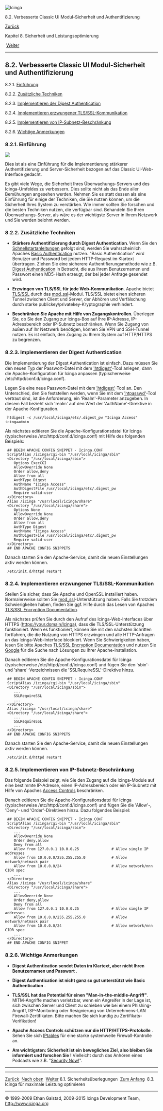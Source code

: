 ![Icinga](../images/logofullsize.png "Icinga")

8.2. Verbesserte Classic UI Modul-Sicherheit und Authentifizierung

[Zurück](security.md) 

Kapitel 8. Sicherheit und Leistungsoptimierung

 [Weiter](tuning.md)

* * * * *

8.2. Verbesserte Classic UI Modul-Sicherheit und Authentifizierung
------------------------------------------------------------------

8.2.1. [Einführung](cgisecurity.md#introduction)

8.2.2. [Zusätzliche Techniken](cgisecurity.md#additionaltechniques)

8.2.3. [Implementieren der Digest
Authentication](cgisecurity.md#implementationdigest)

8.2.4. [Implementieren erzwungener
TLS/SSL-Kommunikation](cgisecurity.md#implementationssl)

8.2.5. [Implementieren von
IP-Subnetz-Beschränkung](cgisecurity.md#implementationlockdown)

8.2.6. [Wichtige Anmerkungen](cgisecurity.md#importantnotes)

### 8.2.1. Einführung

![](../images/security.png)

Dies ist als eine Einführung für die Implementierung stärkerer
Authentifizierung und Server-Sicherheit bezogen auf das Classic
UI-Web-Interface gedacht.

Es gibt viele Wege, die Sicherheit Ihres Überwachungs-Servers und des
Icinga-Umfeldes zu verbessern. Dies sollte nicht als das Ende aller
Bemühungen angesehen werden. Nehmen Sie es statt dessen als eine
Einführung für einige der Techniken, die Sie nutzen können, um die
Sicherheit Ihres System zu verstärken. Wie immer sollten Sie forschen
und die besten Techniken nutzen, die verfügbar sind. Behandeln Sie Ihren
Überwachungs-Server, als wäre es der wichtigste Server in Ihrem Netzwerk
und Sie werden belohnt werden.

### 8.2.2. Zusätzliche Techniken

-   **Stärkere Authentifizierung durch Digest Authentication**. Wenn Sie
    den [Schnellstartanleitungen](quickstart) gefolgt sind, werden Sie
    wahrscheinlich Apaches [Basic
    Authentication](http://httpd.apache.org/docs/2.2/mod/mod_auth_basic.md)
    nutzen. "Basic Authentication" wird Benutzer und Password bei jedem
    HTTP-Request im Klartext übertragen. Ziehen Sie eine sicherere
    Authentifierungsmethode wie z.B. [Digest
    Authentication](http://httpd.apache.org/docs/2.2/mod/mod_auth_digest.md)
    in Betracht, die aus Ihrem Benutzernamen und Passwort einen MD5-Hash
    erzeugt, der bei jeder Anfrage gesendet wird.

-   **Erzwingen von TLS/SSL für jede Web-Kommunikation**. Apache bietet
    [TLS/SSL](http://de.wikipedia.org/wiki/Transport_Layer_Security)
    durch das
    [mod\_ssl](http://httpd.apache.org/docs/2.2/mod/mod_ssl.md)-Modul.
    TLS/SSL bietet einen sicheren Tunnel zwischen Client und Server, der
    Abhören und Verfälschung durch starke
    publickey/privatekey-Kryptographie verhindert.

-   **Beschränken Sie Apache mit Hilfe von Zugangskontrollen**.
    Überlegen Sie, ob Sie den Zugang zur Icinga-Box auf Ihre IP-Adresse,
    IP-Adressbereich oder IP-Subnetz beschränken. Wenn Sie Zugang von
    außen auf Ihr Netzwerk benötigen, können Sie VPN und SSH-Tunnel
    nutzen. Es ist einfach, den Zugang zu Ihrem System auf HTTP/HTTPS zu
    begrenzen.

### 8.2.3. Implementieren der Digest Authentication

Die Implementierung der Digest Authentication ist einfach. Dazu müssen
Sie den neuen Typ der Passwort-Datei mit dem
['htdigest'](http://httpd.apache.org/docs/2.2/programs/htdigest.md)-Tool
anlegen, dann die Apache-Konfiguration für Icinga anpassen
(typischerweise /etc/httpd/conf.d/icinga.conf).

Legen Sie eine neue Passwort-Datei mit dem
['htdigest'](http://httpd.apache.org/docs/2.2/programs/htdigest.md)-Tool
an. Den Unterschied, den Sie feststellen werden, wenn Sie mit dem
['htpasswd'](http://httpd.apache.org/docs/2.2/programs/htpasswd.md)-Tool
vertraut sind, ist die Anforderung, ein 'Realm'-Parameter anzugeben. In
diesem Fall bezieht sich 'realm' auf den Wert der 'AuthName'-Direktive
in der Apache-Konfiguration.

~~~~ {.screen}
 htdigest -c /usr/local/icinga/etc/.digest_pw "Icinga Access" icingaadmin
~~~~

Als nächstes editieren Sie die Apache-Konfigurationsdatei für Icinga
(typischerweise /etc/httpd/conf.d/icinga.conf) mit Hilfe des folgenden
Beispiels:

~~~~ {.screen}
 ## BEGIN APACHE CONFIG SNIPPET - Icinga.CONF
 ScriptAlias /icinga/cgi-bin "/usr/local/icinga/sbin"
 <Directory "/usr/local/icinga/sbin">
    Options ExecCGI
    AllowOverride None
    Order allow,deny
    Allow from all
    AuthType Digest
    AuthName "Icinga Access"
    AuthDigestFile /usr/local/icinga/etc/.digest_pw
    Require valid-user
 </Directory>
 Alias /icinga "/usr/local/icinga/share"
 <Directory "/usr/local/icinga/share">
    Options None
    AllowOverride None
    Order allow,deny
    Allow from all
    AuthType Digest
    AuthName "Icinga Access"
    AuthDigestFile /usr/local/icinga/etc/.digest_pw
    Require valid-user
 </Directory>
 ## END APACHE CONFIG SNIPPETS
~~~~

Danach starten Sie den Apache-Service, damit die neuen Einstellungen
aktiv werden können.

~~~~ {.screen}
 /etc/init.d/httpd restart
~~~~

### 8.2.4. Implementieren erzwungener TLS/SSL-Kommunikation

Stellen Sie sicher, dass Sie Apache und OpenSSL installiert haben.
Normalerweise sollten Sie
[mod\_ssl](http://httpd.apache.org/docs/2.2/mod/mod_ssl.md)-Unterstützung
haben. Falls Sie trotzdem Schwierigkeiten haben, finden Sie ggf. Hilfe
durch das Lesen von Apaches [TLS/SSL Encryption
Documentation](http://httpd.apache.org/docs/2.0/ssl).

Als nächstes prüfen Sie durch den Aufruf des Icinga-Web-Interfaces über
HTTPS (https://your.domain/Icinga), dass die TLS/SSL-Unterstützung
funktioniert. Wenn es funktioniert, können Sie mit den nächsten
Schritten fortfahren, die die Nutzung von HTTPS erzwingen und alle
HTTP-Anfragen an das Icinga-Web-Interface blockiert. Wenn Sie
Schwierigkeiten haben, lesen Sie bitte Apaches [TLS/SSL Encryption
Documentation](http://httpd.apache.org/docs/2.0/ssl) und nutzen Sie
[Google](http://www.google.com) für die Suche nach Lösungen zu Ihrer
Apache-Installation.

Danach editieren Sie die Apache-Konfigurationsdatei für Icinga
(typischerweise /etc/httpd/conf.d/icinga.conf) und fügen Sie den 'sbin'-
und 'share'-Verzeichnissen die 'SSLRequireSSL'-Direktive hinzu.

~~~~ {.screen}
 ## BEGIN APACHE CONFIG SNIPPET - Icinga.CONF
 ScriptAlias /icinga/cgi-bin "/usr/local/icinga/sbin"
 <Directory "/usr/local/icinga/sbin">
    ...
    SSLRequireSSL
    ...
 </Directory>
 Alias /icinga "/usr/local/icinga/share"
 <Directory "/usr/local/icinga/share">
    ...
    SSLRequireSSL
    ...
 </Directory>
 ## END APACHE CONFIG SNIPPETS
~~~~

Danach starten Sie den Apache-Service, damit die neuen Einstellungen
aktiv werden können.

~~~~ {.screen}
 /etc/init.d/httpd restart
~~~~

### 8.2.5. Implementieren von IP-Subnetz-Beschränkung

Das folgende Beispiel zeigt, wie Sie den Zugang auf die Icinga-Module
auf eine bestimmte IP-Adresse, einen IP-Adressbereich oder ein
IP-Subnetz mit Hilfe von Apaches [Access
Controls](http://httpd.apache.org/docs/2.2/howto/access.md)
beschränken.

Danach editieren Sie die Apache-Konfigurationsdatei für Icinga
(typischerweise /etc/httpd/conf.d/icinga.conf) und fügen Sie die
'Allow'-, 'Deny'- und 'Order'-Direktiven hinzu. Dazu folgendes Beispiel:

~~~~ {.screen}
 ## BEGIN APACHE CONFIG SNIPPET - Icinga.CONF
 ScriptAlias /icinga/cgi-bin "/usr/local/icinga/sbin"
 <Directory "/usr/local/icinga/sbin">
    ...
    AllowOverride None
    Order deny,allow
    Deny from all
    Allow from 127.0.0.1 10.0.0.25               # Allow single IP addresses
    Allow from 10.0.0.0/255.255.255.0            # Allow network/netmask pair
    Allow from 10.0.0.0/24                       # Allow network/nnn CIDR spec
    ...
 </Directory>
 Alias /icinga "/usr/local/icinga/share"
 <Directory "/usr/local/icinga/share">
    ...
    AllowOverride None
    Order deny,allow
    Deny from all
    Allow from 127.0.0.1 10.0.0.25               # Allow single IP addresses
    Allow from 10.0.0.0/255.255.255.0            # Allow network/netmask pair
    Allow from 10.0.0.0/24                       # Allow network/nnn CIDR spec
    ...
 </Directory>
 ## END APACHE CONFIG SNIPPET
~~~~

### 8.2.6. Wichtige Anmerkungen

-   **Digest Authentication sendet Daten im Klartext, aber nicht Ihren
    Benutzernamen und Passwort** .

-   **Digest Authentication ist nicht ganz so gut unterstützt wie Basic
    Authentication** .

-   **TLS/SSL hat das Potential für einen "Man-in-the-middle-Angriff"**.
    MITM-Angriffe machen verletzbar, wenn ein Angreifer in der Lage ist,
    sich zwischen Server und Client zu schieben wie bei einem
    Phishing-Angriff, ISP-Monitoring oder Resignierung von
    Unternehmens-LAN Firewall-Zertifikaten. Bitte machen Sie sich kundig
    zu Zertifikats-Verifikation!

-   **Apache Access Controls schützen nur die HTTP/HTTPS-Protokolle** .
    Sehen Sie sich
    [IPtables](http://www.netfilter.org/projects/iptables/index.md)
    für eine starke systemweite Firewall-Kontrolle an.

-   **Am wichtigsten: Sicherheit ist ein bewegliches Ziel, also bleiben
    Sie informiert und forschen Sie** ! Vielleicht durch das Anhören
    eines Podcasts wie z.B. "[Security
    Now!](http://www.grc.com/securitynow.htm)".

* * * * *

  ------------------------------- -------------------------- -----------------------------------------------
  [Zurück](security.md)         [Nach oben](ch08.md)      [Weiter](tuning.md)
  8.1. Sicherheitsüberlegungen    [Zum Anfang](index.md)    8.3. Icinga für maximale Leistung optimieren
  ------------------------------- -------------------------- -----------------------------------------------

© 1999-2009 Ethan Galstad, 2009-2015 Icinga Development Team,
http://www.icinga.org
